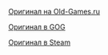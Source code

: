 [Оригинал на Old-Games.ru](https://www.old-games.ru/game/8456.html)

[Оригинал в GOG](https://www.gog.com/game/thief_3)

[Оригинал в Steam](https://store.steampowered.com/app/6980/Thief_Deadly_Shadows/)